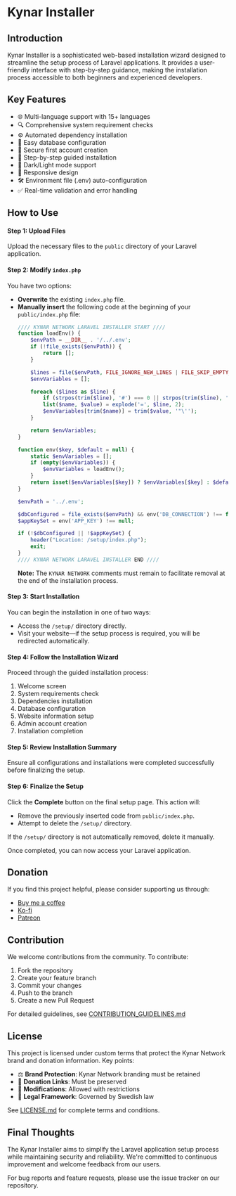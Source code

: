 # Kynar Installer

## Introduction
Kynar Installer is a sophisticated web-based installation wizard designed to streamline the setup process of Laravel applications. It provides a user-friendly interface with step-by-step guidance, making the installation process accessible to both beginners and experienced developers.

## Key Features
- 🌐 Multi-language support with 15+ languages
- 🔍 Comprehensive system requirement checks
- ⚙️ Automated dependency installation
- 📝 Easy database configuration
- 🔐 Secure first account creation
- 🎯 Step-by-step guided installation
- 🌙 Dark/Light mode support
- 📱 Responsive design
- 🛠️ Environment file (.env) auto-configuration
- ✅ Real-time validation and error handling

## How to Use
#### **Step 1: Upload Files**
Upload the necessary files to the `public` directory of your Laravel application.

#### **Step 2: Modify `index.php`**
You have two options:
- **Overwrite** the existing `index.php` file.
- **Manually insert** the following code at the beginning of your `public/index.php` file:
  ```php
  //// KYNAR NETWORK LARAVEL INSTALLER START ////
  function loadEnv() {
      $envPath = __DIR__ . '/../.env';
      if (!file_exists($envPath)) {
          return [];
      }

      $lines = file($envPath, FILE_IGNORE_NEW_LINES | FILE_SKIP_EMPTY_LINES);
      $envVariables = [];

      foreach ($lines as $line) {
          if (strpos(trim($line), '#') === 0 || strpos(trim($line), '=') === false) continue; // Skip comments and invalid lines
          list($name, $value) = explode('=', $line, 2);
          $envVariables[trim($name)] = trim($value, '"\'');
      }

      return $envVariables;
  }

  function env($key, $default = null) {
      static $envVariables = [];
      if (empty($envVariables)) {
          $envVariables = loadEnv();
      }
      return isset($envVariables[$key]) ? $envVariables[$key] : $default;
  }

  $envPath = '../.env';

  $dbConfigured = file_exists($envPath) && env('DB_CONNECTION') !== false;
  $appKeySet = env('APP_KEY') !== null;

  if (!$dbConfigured || !$appKeySet) {
      header("Location: /setup/index.php");
      exit;
  }
  //// KYNAR NETWORK LARAVEL INSTALLER END ////
  ```
  **Note:** The `KYNAR NETWORK` comments must remain to facilitate removal at the end of the installation process.

#### **Step 3: Start Installation**
You can begin the installation in one of two ways:
- Access the `/setup/` directory directly.
- Visit your website—if the setup process is required, you will be redirected automatically.

#### **Step 4: Follow the Installation Wizard**
Proceed through the guided installation process:
1. Welcome screen
2. System requirements check
3. Dependencies installation
4. Database configuration
5. Website information setup
6. Admin account creation
7. Installation completion

#### **Step 5: Review Installation Summary**
Ensure all configurations and installations were completed successfully before finalizing the setup.

#### **Step 6: Finalize the Setup**
Click the **Complete** button on the final setup page. This action will:
- Remove the previously inserted code from `public/index.php`.
- Attempt to delete the `/setup/` directory.

If the `/setup/` directory is not automatically removed, delete it manually.

Once completed, you can now access your Laravel application.


## Donation
If you find this project helpful, please consider supporting us through:
- [Buy me a coffee](https://buymeacoffee.com/kynarnetwork)
- [Ko-fi](https://ko-fi.com/kynarnetwork)
- [Patreon](https://patreon.com/KynarNetwork)

## Contribution
We welcome contributions from the community. To contribute:
1. Fork the repository
2. Create your feature branch
3. Commit your changes
4. Push to the branch
5. Create a new Pull Request

For detailed guidelines, see [CONTRIBUTION_GUIDELINES.md](setup/CONTRIBUTION_GUIDELINES.md)

## License
This project is licensed under custom terms that protect the Kynar Network brand and donation information. Key points:

- ⚖️ **Brand Protection**: Kynar Network branding must be retained
- 💝 **Donation Links**: Must be preserved
- 🔧 **Modifications**: Allowed with restrictions
- 📜 **Legal Framework**: Governed by Swedish law

See [LICENSE.md](setup/LICENSE.md) for complete terms and conditions.

## Final Thoughts
The Kynar Installer aims to simplify the Laravel application setup process while maintaining security and reliability. We're committed to continuous improvement and welcome feedback from our users.

For bug reports and feature requests, please use the issue tracker on our repository.
